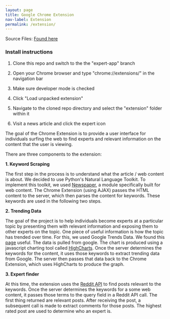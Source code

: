 ```yaml
---
layout: page
title: Google Chrome Extension
nav-label: Extension
permalink: /extension/
---
```


Source Files: <a target="_blank" href="https://github.com/UKeeeM/CS109-Project-/tree/expert-app">Found here</a>

### Install instructions

1. Clone this repo and switch to the the "expert-app" branch

2. Open your Chrome browser and type "chrome://extensions/" in the navigation bar

3. Make sure developer mode is checked

4. Click "Load unpacked extension"

5. Navigate to the cloned repo directory and select the "extension" folder within it

6. Visit a news article and click the expert icon


The goal of the Chrome Extension is to provide a user interface for individuals surfing the web to find experts and relevant information on the content that the user is viewing.

There are three components to the extension:

<b>1. Keyword Scraping</b>

The first step in the process is to understand what the article / web content is about.  We decided to use Python's Natural Language Toolkit.  To implement this toolkit, we used <a target="_blank" href="https://github.com/codelucas/newspaper">Newspaper</a>, a module specifically built for web content.  The Chrome Extension (using AJAX) passes the HTML content to the server, which then parses the content for keywords.  These keywords are used in the following two steps.

<b>2. Trending Data</b>

The goal of the project is to help individuals become experts at a particular topic by presenting them with relevant information and exposing them to other experts on the topic.  One piece of useful information is how the topic has trended over time.  For this, we used Google Trends Data.  We found this <a target="_blank" href="http://stackoverflow.com/questions/7805711/javascript-json-google-trends-api">page</a> useful.  The data is pulled from google.  The chart is produced using a javascript charting tool called <a href="http://www.highcharts.com/">HighCharts</a>.  Once the server determines the keywords for the content, it uses those keywords to extract trending data from Google.  The server then passes that data back to the Chrome Extension, which uses HighCharts to produce the graph.

<b>3. Expert finder</b>

At this time, the extension uses the <a href="https://www.reddit.com/dev/api">Reddit API</a> to find posts relevant to the keywords.  Once the server determines the keywords for a some web content, it passes those terms to the query field in a Reddit API call.  The first thing returned are relevant posts.  After receiving the post, a subsequent call is made to extract comments for those posts.  The highest rated post are used to determine who an expert is.
